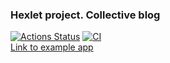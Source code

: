 ### Hexlet project. Collective blog
[![Actions Status](https://github.com/CyberHedgehog/rails-project-lvl2/workflows/hexlet-check/badge.svg)](https://github.com/CyberHedgehog/rails-project-lvl2/actions) 
[![CI](https://github.com/CyberHedgehog/rails-project-lvl2/actions/workflows/ci.yml/badge.svg)](https://github.com/CyberHedgehog/rails-project-lvl2/actions/workflows/ci.yml)  
[Link to example app](https://dobroblog.herokuapp.com/)
